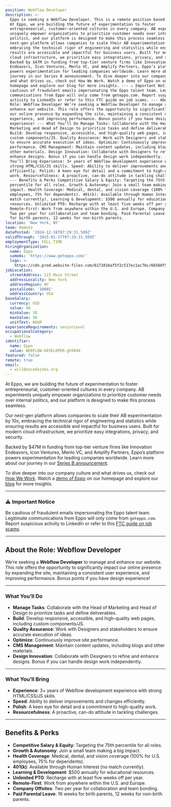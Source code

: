 ```yaml
---
position: Webflow Developer
description: >-
  Eppo is seeking a Webflow Developer. This is a remote position based in USA.
  At Eppo, we are building the future of experimentation to foster
  entrepreneurial, customer-oriented cultures in every company. AB experiments
  uniquely empower organizations to prioritize customer needs over internal
  politics, and our platform is designed to make this process seamless. Our
  next-gen platform allows companies to scale their AB experimentation by 10x,
  embracing the technical rigor of engineering and statistics while ensuring
  results are accessible and impactful for business users. Built for modern
  cloud infrastructure, we prioritize easy integrations, privacy, and security.
  Backed by $47M in funding from top-tier venture firms like Innovation
  Endeavors, Icon Ventures, Menlo VC, and Amplify Partners, Eppo’s platform
  powers experimentation for leading companies worldwide. Learn more about our
  journey in our Series B announcement. To dive deeper into our company culture
  and what drives us, check out How We Work. Watch a demo of Eppo on our
  homepage and explore our blog for more insights. --- ⚠️ Important Notice Be
  cautious of fraudulent emails impersonating the Eppo talent team. Legitimate
  communications from Eppo will only come from geteppo.com. Report suspicious
  activity to LinkedIn or refer to this FTC guide on job scams. --- About the
  Role: Webflow Developer We’re seeking a Webflow Developer to manage and
  enhance our website. This role offers the opportunity to significantly impact
  our online presence by expanding the site, maintaining a consistent user
  experience, and improving performance. Bonus points if you have design
  experience! --- What You’ll Do Manage Tasks: Collaborate with the Head of
  Marketing and Head of Design to prioritize tasks and define deliverables.
  Build: Develop responsive, accessible, and high-quality web pages, including
  custom components/JS. Quality Assurance: Work with Designers and stakeholders
  to ensure accurate execution of ideas. Optimize: Continuously improve site
  performance. CMS Management: Maintain content updates, including blogs and
  other materials. Design Innovation: Collaborate with Designers to refine and
  enhance designs. Bonus if you can handle design work independently. --- What
  You’ll Bring Experience: 3+ years of Webflow development experience with
  strong HTML/CSS/JS skills. Speed: Ability to deliver improvements and changes
  efficiently. Polish: A keen eye for detail and a commitment to high-quality
  work. Resourcefulness: A proactive, can-do attitude in tackling challenges.
  --- Benefits & Perks Competitive Salary & Equity: Targeting the 75th
  percentile for all roles. Growth & Autonomy: Join a small team making a big
  impact. Health Coverage: Medical, dental, and vision coverage (100% for U.S.
  employees, 75% for dependents). 401(k): Available through Human Interest (no
  match currently). Learning & Development: $500 annually for educational
  resources. Unlimited PTO: Recharge with at least five weeks off per year.
  Remote-First: Work from anywhere within the U.S. and Europe. Company Offsites:
  Two per year for collaboration and team bonding. Paid Parental Leave: 16 weeks
  for birth parents, 12 weeks for non-birth parents.
location: 'New York, NY'
team: Remote
datePosted: '2024-12-18T07:29:31.509Z'
validThrough: '2025-01-17T07:29:31.509Z'
employmentType: FULL_TIME
hiringOrganization:
  name: Eppo
  sameAs: 'https://www.geteppo.com/'
  logo: >-
    https://cdn.prod.website-files.com/6171016af5f2c517ec1ac76c/66560f5252e5a5a68f9c0d29_eppo-logo.svg
jobLocation:
  streetAddress: 123 Main Street
  addressLocality: New York
  addressRegion: NY
  postalCode: '10001'
  addressCountry: USA
baseSalary:
  currency: USD
  value: 40
  minValue: 30
  maxValue: 50
  unitText: HOUR
experienceRequirements: seniorLevel
occupationalCategory:
  - Webflow
identifier:
  name: Eppo
  value: WEBFLOW-DEVELOPER-gh5894
featured: false
remote: true
email:
  - will@nocodejobs.org
---
```


At Eppo, we are building the future of experimentation to foster entrepreneurial, customer-oriented cultures in every company. AB experiments uniquely empower organizations to prioritize customer needs over internal politics, and our platform is designed to make this process seamless.  

Our next-gen platform allows companies to scale their AB experimentation by 10x, embracing the technical rigor of engineering and statistics while ensuring results are accessible and impactful for business users. Built for modern cloud infrastructure, we prioritize easy integrations, privacy, and security.  

Backed by $47M in funding from top-tier venture firms like Innovation Endeavors, Icon Ventures, Menlo VC, and Amplify Partners, Eppo’s platform powers experimentation for leading companies worldwide. Learn more about our journey in our [Series B announcement](#).  

To dive deeper into our company culture and what drives us, check out [How We Work](#). Watch a [demo of Eppo](#) on our homepage and explore our [blog](#) for more insights.  

---

### ⚠️ **Important Notice**  
Be cautious of fraudulent emails impersonating the Eppo talent team. Legitimate communications from Eppo will only come from `geteppo.com`. Report suspicious activity to LinkedIn or refer to this [FTC guide on job scams](https://consumer.ftc.gov/consumer-alerts/2023/08/scammers-impersonate-well-known-companies-recruit-fake-jobs-linkedin-and-other-job-platforms).  

---

## About the Role: Webflow Developer  

We’re seeking a **Webflow Developer** to manage and enhance our website. This role offers the opportunity to significantly impact our online presence by expanding the site, maintaining a consistent user experience, and improving performance. Bonus points if you have design experience!  

---

### What You’ll Do  

- **Manage Tasks**: Collaborate with the Head of Marketing and Head of Design to prioritize tasks and define deliverables.  
- **Build**: Develop responsive, accessible, and high-quality web pages, including custom components/JS.  
- **Quality Assurance**: Work with Designers and stakeholders to ensure accurate execution of ideas.  
- **Optimize**: Continuously improve site performance.  
- **CMS Management**: Maintain content updates, including blogs and other materials.  
- **Design Innovation**: Collaborate with Designers to refine and enhance designs. Bonus if you can handle design work independently.  

---

### What You’ll Bring  

- **Experience**: 3+ years of Webflow development experience with strong HTML/CSS/JS skills.  
- **Speed**: Ability to deliver improvements and changes efficiently.  
- **Polish**: A keen eye for detail and a commitment to high-quality work.  
- **Resourcefulness**: A proactive, can-do attitude in tackling challenges.  

---

## Benefits & Perks  

- **Competitive Salary & Equity**: Targeting the 75th percentile for all roles.  
- **Growth & Autonomy**: Join a small team making a big impact.  
- **Health Coverage**: Medical, dental, and vision coverage (100% for U.S. employees, 75% for dependents).  
- **401(k)**: Available through Human Interest (no match currently).  
- **Learning & Development**: $500 annually for educational resources.  
- **Unlimited PTO**: Recharge with at least five weeks off per year.  
- **Remote-First**: Work from anywhere within the U.S. and Europe.  
- **Company Offsites**: Two per year for collaboration and team bonding.  
- **Paid Parental Leave**: 16 weeks for birth parents, 12 weeks for non-birth parents.  

